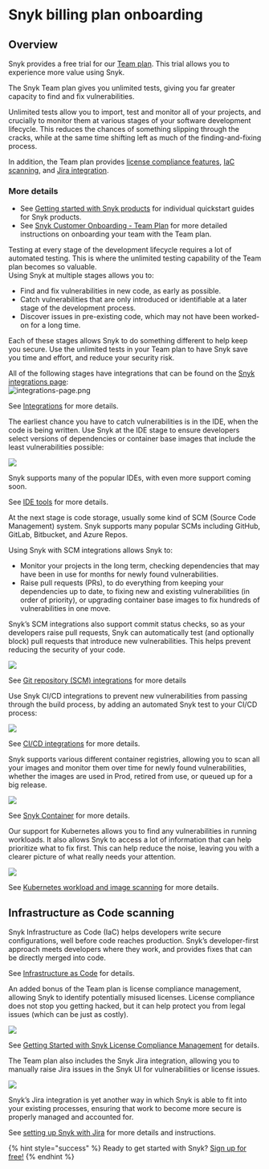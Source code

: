 # Snyk billing plan onboarding

## Overview

Snyk provides a free trial for our [Team plan](https://snyk.io/plans/). This trial allows you to experience more value using Snyk.

The Snyk Team plan gives you unlimited tests, giving you far greater capacity to find and fix vulnerabilities.

Unlimited tests allow you to import, test and monitor all of your projects, and crucially to monitor them at various stages of your software development lifecycle. This reduces the chances of something slipping through the cracks, while at the same time shifting left as much of the finding-and-fixing process.

In addition, the Team plan provides [license compliance features](./), [IaC scanning](./), and [Jira integration](./).

### More details

* See [Getting started with Snyk products](https://snyk.gitbook.io/user-docs/getting-started/getting-started-snyk-products) for individual quickstart guides for Snyk products.
* See [Snyk Customer Onboarding - Team Plan](https://snyk.gitbook.io/user-docs/getting-started/snyk-billing-plan-onboarding/snyk-customer-onboarding-team-plan) for more detailed instructions on onboarding your team with the Team plan.

Testing at every stage of the development lifecycle requires a lot of automated testing. This is where the unlimited testing capability of the Team plan becomes so valuable.  
Using Snyk at multiple stages allows you to:

* Find and fix vulnerabilities in new code, as early as possible.
* Catch vulnerabilities that are only introduced or identifiable at a later stage of the development process.
* Discover issues in pre-existing code, which may not have been worked-on for a long time.

Each of these stages allows Snyk to do something different to help keep you secure. Use the unlimited tests in your Team plan to have Snyk save you time and effort, and reduce your security risk.

All of the following stages have integrations that can be found on the [Snyk integrations page](https://app.snyk.io/integrations):  
![integrations-page.png](../../.gitbook/assets/integrations-page.png)

See [Integrations](../../integrations/) for more details.

The earliest chance you have to catch vulnerabilities is in the IDE, when the code is being written. Use Snyk at the IDE stage to ensure developers select versions of dependencies or container base images that include the least vulnerabilities possible:

![](../../.gitbook/assets/ides-support.png)

Snyk supports many of the popular IDEs, with even more support coming soon.

See [IDE tools](../../integrations/ide-tools/) for more details.

At the next stage is code storage, usually some kind of SCM \(Source Code Management\) system. Snyk supports many popular SCMs including GitHub, GitLab, Bitbucket, and Azure Repos.

Using Snyk with SCM integrations allows Snyk to:

* Monitor your projects in the long term, checking dependencies that may have been in use for months for newly found vulnerabilities. 
* Raise pull requests \(PRs\), to do everything from keeping your dependencies up to date, to fixing new and existing vulnerabilities \(in order of priority\), or upgrading container base images to fix hundreds of vulnerabilities in one move.

Snyk’s SCM integrations also support commit status checks, so as your developers raise pull requests, Snyk can automatically test \(and optionally block\) pull requests that introduce new vulnerabilities. This helps prevent reducing the security of your code.

![](../../.gitbook/assets/source-control.png)

See [Git repository \(SCM\) integrations](../../integrations/git-repository-scm-integrations/) for more details

Use Snyk CI/CD integrations to prevent new vulnerabilities from passing through the build process, by adding an automated Snyk test to your CI/CD process:

![](../../.gitbook/assets/ci-cd%20%282%29%20%282%29%20%282%29%20%282%29%20%282%29%20%281%29%20%284%29.png)

See [CI/CD integrations](../../integrations/ci-cd-integrations/) for more details.

Snyk supports various different container registries, allowing you to scan all your images and monitor them over time for newly found vulnerabilities, whether the images are used in Prod, retired from use, or queued up for a big release.

![](../../.gitbook/assets/image%20%284%29%20%283%29%20%283%29%20%283%29%20%283%29%20%284%29%20%284%29%20%285%29%20%284%29.png)

See [Snyk Container](https://snyk.gitbook.io/user-docs/snyk-container) for more details.

Our support for Kubernetes allows you to find any vulnerabilities in running workloads. It also allows Snyk to access a lot of information that can help prioritize what to fix first. This can help reduce the noise, leaving you with a clearer picture of what really needs your attention.

![](../../.gitbook/assets/image%20%2859%29%20%282%29%20%283%29%20%283%29%20%281%29.png)

See [Kubernetes workload and image scanning](../../snyk-container/image-scanning-library/kubernetes-workload-and-image-scanning/) for more details.

## Infrastructure as Code scanning

Snyk Infrastructure as Code \(IaC\) helps developers write secure configurations, well before code reaches production. Snyk’s developer-first approach meets developers where they work, and provides fixes that can be directly merged into code.

See [Infrastructure as Code](../../snyk-infrastructure-as-code/) for details.

An added bonus of the Team plan is license compliance management, allowing Snyk to identify potentially misused licenses. License compliance does not stop you getting hacked, but it can help protect you from legal issues \(which can be just as costly\).

![](../../.gitbook/assets/license-compliance.png)

See [Getting Started with Snyk License Compliance Management](https://snyk.gitbook.io/user-docs/getting-started/getting-started-snyk-products/getting-started-snyk-licensing-compliance) for details.

The Team plan also includes the Snyk Jira integration, allowing you to manually raise Jira issues in the Snyk UI for vulnerabilities or license issues.

![](../../.gitbook/assets/uuid-07abf9db-45cb-cdcd-537b-328a0c4b891e-en.png)

Snyk’s Jira integration is yet another way in which Snyk is able to fit into your existing processes, ensuring that work to become more secure is properly managed and accounted for.

See [setting up Snyk with Jira](https://snyk.gitbook.io/user-docs/integrations/untitled-3/jira) for more details and instructions.

{% hint style="success" %}
Ready to get started with Snyk? [Sign up for free!](https://snyk.io/login?cta=sign-up&loc=footer&page=support_docs_page)
{% endhint %}

